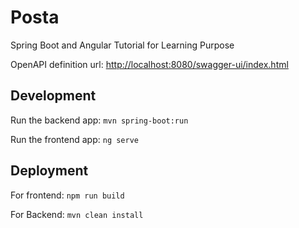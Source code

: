 # Posta

Spring Boot and Angular Tutorial for Learning Purpose

OpenAPI definition url: [http://localhost:8080/swagger-ui/index.html](http://localhost:8080/swagger-ui/index.html)

## Development

Run the backend app: `mvn spring-boot:run`

Run the frontend app: `ng serve`

## Deployment

For frontend: `npm run build`

For Backend: `mvn clean install`
